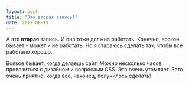 ```yaml
---
layout: post
title: "Это вторая запись!"
date: 2017-08-19
---
```


А это **вторая** запись. И она тоже должна работать. Конечно, всякое бывает - может и не работать. Но я стараюсь сделать так, чтобы все работало хорошо.

Всякое бывает, когда делаешь сайт. Можно несколько часов провозиться с дизайном и вопросами CSS. Это очень утомляет. Зато очень приятно, когда все, наконец, получилось _сделать_!

